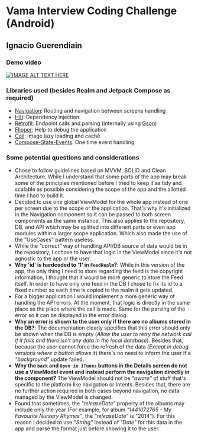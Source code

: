 # Vama Interview Coding Challenge (Android)

## Ignacio Guerendiain

### Demo video

[![IMAGE ALT TEXT HERE](https://img.youtube.com/vi/p-ruXoXMHDA/0.jpg)](https://www.youtube.com/watch?v=p-ruXoXMHDA)


### Libraries used (besides Realm and Jetpack Compose as required)
- [Navigation](https://developer.android.com/develop/ui/compose/navigation): Routing and navigation between screens handling
- [Hilt](https://dagger.dev/hilt/): Dependency injection
- [Retrofit](https://square.github.io/retrofit/): Endpoint calls and parsing (internally using [Gson](https://github.com/google/gson))
- [Flipper](https://fbflipper.com/): Help to debug the application
- [Coil](https://coil-kt.github.io/coil/compose/): Image lazy loading and cachè
- [Compose-State-Events](https://github.com/leonard-palm/compose-state-events): One time event handling

### Some potential questions and considerations

- Chose to follow guidelines based on MVVM, SOLID and Clean Architecture. While I understand that some parts of the app may break some of the principles mentioned before I tried to keep it as tidy and scalable as possible considering the scope of the app and the allotted time I had to build it.
- Decided to use one global ViewModel for the whole app instead of one per screen due to the scope or the application. That's why it's initialized in the Navigation component so it can be passed to both screen components as the same instance. This also applies to the repository, DB, and API which may be splitted into different parts or even app modules within a larger scope application. Which also made the use of the "UseCases" pattern useless.
- While the *"correct"* way of handling API/DB source of data would be in the repository, I cchose to have that logic in the ViewModel since it's not agnostic to the app or the user.
- **Why 'id' is hardcoded to '1' in `FeedRealm`?**: While in this version of the app, the only thing I need to store regarding the feed is the copyright information, I thought that it would be more generic to store the Feed itself. In order to have only one feed in the DB I chose to fix its id to a fixed number so each time is copied to the realm it gets updated.
- For a bigger application I would implement a more generic way of handling the API errors. At the moment, that logic is directly in the same place as the place where the call is made. Same for the parsing of the error so it can be displayed in the error dialog.
- **Why an error is shown to the user only if there are no albums stored in the DB?**: The documentation clearly specifies that this error should only be shown when the DB is empty (*Allow the user to retry the network call if it fails and there isn’t any data in the local database*). Besides that, because the user cannot force the refresh of the data (*Except in debug versions where a button allows it*) there's no need to inform the user if a *"background"* update failed.
- **Why the `back` and `Open in iTunes` buttons in the Details screen do not use a ViewModel event and instead perform the navigation directly in the component?** The ViewModel should not be *"aware"* of stuff that's specific to the platform like navigation or Intents. Besides that, there are no further action required in both cases beyond navigation, no data managed by the ViewModel is changed.
- Found that sometimes, the *"releaseDate"* property of the albums may include only the year (For example, for album *"1441072765 - My Favourite Nursery Rhymes"*, the *"releaseDate"* is "2014"). For this reason I decided to use *"String"* instead of *"Date"* for this data in the app and parse the format just before showing it to the user.